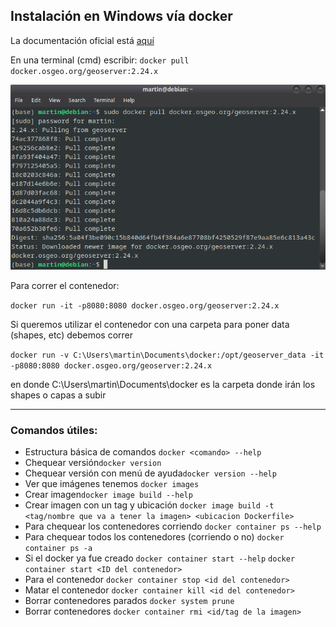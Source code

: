 <h2>Instalación en Windows vía docker</h2>

La documentación oficial está [aquí](https://docs.geoserver.org/latest/en/user/installation/docker.html)

En una terminal (cmd) escribir: ```docker pull docker.osgeo.org/geoserver:2.24.x ```

![alt_text](images/docker1.png "image_tooltip")


Para correr el contenedor: 

```docker run -it -p8080:8080 docker.osgeo.org/geoserver:2.24.x ```

Si queremos utilizar el contenedor con una carpeta para poner data (shapes, etc) debemos correr

```docker run -v C:\Users\martin\Documents\docker:/opt/geoserver_data -it -p8080:8080 docker.osgeo.org/geoserver:2.24.x```

en donde C:\Users\martin\Documents\docker es la carpeta donde irán los shapes o capas a subir

---

<h3> Comandos útiles: </h3>

* Estructura básica de comandos ```docker <comando> --help```
* Chequear versión```docker version``` 
* Chequear versión con menú de ayuda```docker version --help```
* Ver que imágenes tenemos ```docker images```
* Crear imagen```docker image build --help```
* Crear imagen con un tag y ubicación ```docker image build -t <tag/nombre que va a tener la imagen> <ubicacion Dockerfile>```
* Para chequear los contenedores corriendo ```docker container ps --help ```
* Para chequear todos los contenedores (corriendo o no) ```docker container ps -a```
* Si el docker ya fue creado ```docker container start --help```
```docker container start <ID del contenedor>```
* Para el contenedor ```docker container stop <id del contenedor>```
* Matar el contenedor ```docker container kill <id del contenedor>```
* Borrar contenedores parados  ```docker system prune```
* Borrar contenedores ```docker container rmi <id/tag de la imagen>```
